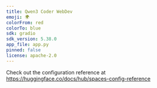 ```yaml
---
title: Qwen3 Coder WebDev
emoji: 🌍
colorFrom: red
colorTo: blue
sdk: gradio
sdk_version: 5.38.0
app_file: app.py
pinned: false
license: apache-2.0
---
```


Check out the configuration reference at https://huggingface.co/docs/hub/spaces-config-reference

